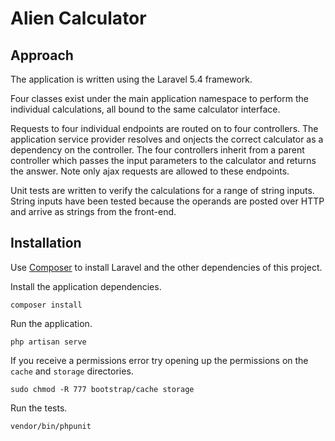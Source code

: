 # Alien Calculator

## Approach

The application is written using the Laravel 5.4 framework.

Four classes exist under the main application namespace to perform the 
individual calculations, all bound to the same calculator interface.

Requests to four individual endpoints are routed on to four controllers. The 
application service provider resolves and onjects the correct calculator as a 
dependency on the controller. The four controllers inherit from a parent 
controller which passes the input parameters to the calculator and returns the 
answer. Note only ajax requests are allowed to these endpoints.

Unit tests are written to verify the calculations for a range of string inputs. 
String inputs have been tested because the operands are posted over HTTP and 
arrive as strings from the front-end.

## Installation

Use [Composer](https://getcomposer.org/) to install Laravel and the other 
dependencies of this project.

Install the application dependencies.

    composer install

Run the application.

    php artisan serve

If you receive a permissions error try opening up the permissions on the 
`cache` and `storage` directories.

    sudo chmod -R 777 bootstrap/cache storage

Run the tests.

    vendor/bin/phpunit
